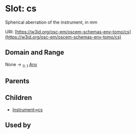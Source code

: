 
# Slot: cs

Spherical aberration of the instrument, in mm

URI: [https://w3id.org/osc-em/oscem-schemas-env-tomo/cs](https://w3id.org/osc-em/oscem-schemas-env-tomo/cs)


## Domain and Range

None &#8594;  <sub>0..1</sub> [Any](Any.md)

## Parents


## Children

 *  [Instrument➞cs](Instrument_cs.md)

## Used by

